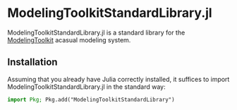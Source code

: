 # ModelingToolkitStandardLibrary.jl

ModelingToolkitStandardLibrary.jl is a standard library for the 
[ModelingToolkit](https://mtk.sciml.ai/dev/) acasual modeling system.

## Installation

Assuming that you already have Julia correctly installed, it suffices to import
ModelingToolkitStandardLibrary.jl in the standard way:

```julia
import Pkg; Pkg.add("ModelingToolkitStandardLibrary")
```